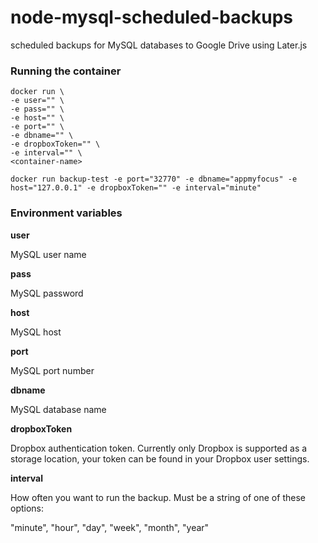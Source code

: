 # node-mysql-scheduled-backups
scheduled backups for MySQL databases to Google Drive using Later.js

### Running the container

```
docker run \
-e user="" \
-e pass="" \
-e host="" \
-e port="" \
-e dbname="" \
-e dropboxToken="" \
-e interval="" \
<container-name>
```

`docker run backup-test -e port="32770" -e dbname="appmyfocus" -e host="127.0.0.1" -e dropboxToken="" -e interval="minute"`

### Environment variables

**user**

MySQL user name

**pass**

MySQL password

**host**

MySQL host

**port**

MySQL port number

**dbname**

MySQL database name

**dropboxToken**

Dropbox authentication token. Currently only Dropbox is supported as a storage location, your token can be found in your Dropbox user settings.

**interval**

How often you want to run the backup. Must be a string of one of these options:

"minute", "hour", "day", "week", "month", "year"


